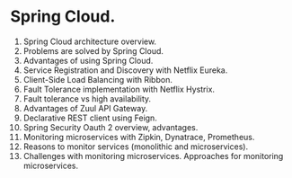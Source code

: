 # Spring Cloud.
1.	Spring Cloud architecture overview.
2.	Problems are solved by Spring Cloud.
3.	Advantages of using Spring Cloud.
4.	Service Registration and Discovery with Netflix Eureka.
5.	Client-Side Load Balancing with Ribbon.
6.	Fault Tolerance implementation with Netflix Hystrix.
7.	Fault tolerance vs high availability.
8.	Advantages of Zuul API Gateway.
9.	Declarative REST client using Feign.
10.	Spring Security Oauth 2 overview, advantages.
11.	Monitoring microservices with Zipkin, Dynatrace, Prometheus.
12.	Reasons to monitor services (monolithic and microservices).
13.	Challenges with monitoring microservices. Approaches for monitoring microservices. 